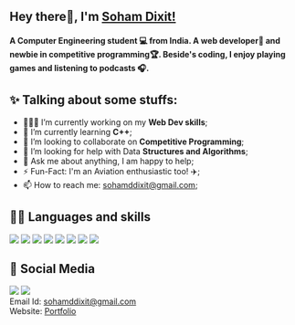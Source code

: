 ## Hey there👋, I'm [Soham Dixit!](https://sohamdixit.netlify.app/)

#### A Computer Engineering student 💻 from India. A web developer🚀 and newbie in competitive programming🏆. Beside's coding, I enjoy playing games and listening to podcasts 🎧.

## ✨ Talking about some stuffs:

- 👨🏽‍💻 I’m currently working on my **Web Dev skills**;
- 🌱 I’m currently learning **C++**;
- 🙌 I’m looking to collaborate on **Competitive Programming**;
- 🤔 I’m looking for help with Data **Structures and Algorithms**;
- 💬 Ask me about anything, I am happy to help;
- ⚡️ Fun-Fact: I'm an Aviation enthusiastic too! ✈️;
- 📫 How to reach me: sohamddixit@gmail.com;

## 👨‍💻 Languages and skills
<img src="https://img.shields.io/badge/C-00599C?style=for-the-badge&logo=c&logoColor=white" /> <img src="https://img.shields.io/badge/C%2B%2B-00599C?style=for-the-badge&logo=c%2B%2B&logoColor=white" /> <img src="https://img.shields.io/badge/HTML5-E34F26?style=for-the-badge&logo=html5&logoColor=white" /> <img src="https://img.shields.io/badge/CSS3-1572B6?style=for-the-badge&logo=css3&logoColor=white" /> <img src="https://img.shields.io/badge/Sass-CC6699?style=for-the-badge&logo=sass&logoColor=white" /> <img src="https://img.shields.io/badge/PHP-777BB4?style=for-the-badge&logo=php&logoColor=white" /> <img src="https://img.shields.io/badge/Bootstrap-563D7C?style=for-the-badge&logo=bootstrap&logoColor=white" /> <img src="https://img.shields.io/badge/Heroku-430098?style=for-the-badge&logo=heroku&logoColor=white" />

## 📱 Social Media

<a href="https://www.linkedin.com/in/soham-dixit/"><img src="https://img.shields.io/badge/LinkedIn-0077B5?style=for-the-badge&logo=linkedin&logoColor=white"/></a> <a href="https://twitter.com/sohamdixit07"><img src="https://img.shields.io/badge/Twitter-0077B5?style=for-the-badge&logo=Twitter&logoColor=white"/></a>
<br>
Email Id: [sohamddixit@gmail.com](mailto:sohamddixit@gmail.com)
<br>
Website: [Portfolio](https://sohamdixit.netlify.app/)
